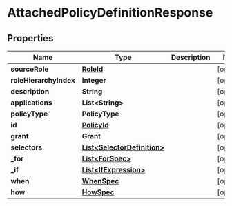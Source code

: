 

# AttachedPolicyDefinitionResponse


## Properties

Name | Type | Description | Notes
------------ | ------------- | ------------- | -------------
**sourceRole** | [**RoleId**](RoleId.md) |  |  [optional]
**roleHierarchyIndex** | **Integer** |  |  [optional]
**description** | **String** |  |  [optional]
**applications** | **List&lt;String&gt;** |  |  [optional]
**policyType** | **PolicyType** |  |  [optional]
**id** | [**PolicyId**](PolicyId.md) |  |  [optional]
**grant** | **Grant** |  |  [optional]
**selectors** | [**List&lt;SelectorDefinition&gt;**](SelectorDefinition.md) |  |  [optional]
**_for** | [**List&lt;ForSpec&gt;**](ForSpec.md) |  |  [optional]
**_if** | [**List&lt;IfExpression&gt;**](IfExpression.md) |  |  [optional]
**when** | [**WhenSpec**](WhenSpec.md) |  |  [optional]
**how** | [**HowSpec**](HowSpec.md) |  |  [optional]



